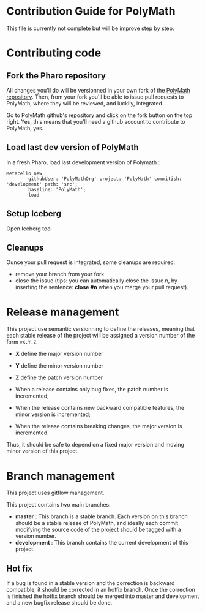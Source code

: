 # Contribution Guide for PolyMath

This file is currently not complete but will be improve step by step.

# Contributing code
## Fork the Pharo repository

All changes you'll do will be versionned in your own fork of the [PolyMath repository](https://github.com/PolyMathOrg/PolyMath). Then, from your fork you'll be able to issue pull requests to PolyMath, where they will be reviewed, and luckily, integrated.

Go to PolyMath github's repository and click on the fork button on the top right. Yes, this means that you'll need a github account to contribute to PolyMath, yes.

## Load last dev version of PolyMath
In a fresh Pharo, load last development version of Polymath : 

```Smalltalk
Metacello new
        githubUser: 'PolyMathOrg' project: 'PolyMath' commitish: 'development' path: 'src';
        baseline: 'PolyMath';
        load
```

## Setup Iceberg
Open Iceberg tool

## Cleanups
Ounce your pull request is integrated, some cleanups are required:
- remove your branch from your fork
- close the issue (tips: you can automatically close the issue n, by inserting the sentence: **close #n** when you merge your pull request).

# Release management

This project use semantic versionning to define the releases, meaning that each stable release of the project will be assigned a version number of the form `vX.Y.Z`. 

- **X** define the major version number
- **Y** define the minor version number 
- **Z** define the patch version number

- When a release contains only bug fixes, the patch number is incremented;
- When the release contains new backward compatible features, the minor version is incremented;
- When the release contains breaking changes, the major version is incremented. 

Thus, it should be safe to depend on a fixed major version and moving minor version of this project.

# Branch management 

This project uses gitflow management.

This project contains two main branches:
- **master** : This branch is a stable branch. Each version on this branch should be a stable release of PolyMath, and ideally each commit modifying the source code of the project should be tagged with a version number.
- **development** : This branch contains the current development of this project. 

## Hot fix

If a bug is found in a stable version and the correction is backward compatible, it should be corrected in an hotfix branch. Once the correction is finished the hotfix branch should be merged into master and development and a new bugfix release should be done.
